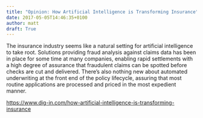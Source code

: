 ```yaml
---
title: "Opinion: How Artificial Intelligence is Transforming Insurance"
date: 2017-05-05T14:46:35+0100
author: matt
draft: True
---
```

The insurance industry seems like a natural setting for artificial intelligence to take root. Solutions providing fraud analysis against claims data has been in place for some time at many companies, enabling rapid settlements with a high degree of assurance that fraudulent claims can be spotted before checks are cut and delivered. There’s also nothing new about automated underwriting at the front end of the policy lifecycle, assuring that most routine applications are processed and priced in the most expedient manner.

[ https://www.dig-in.com/how-artificial-intelligence-is-transforming-insurance ]( https://www.dig-in.com/opinion/how-artificial-intelligence-is-transforming-insurance )
